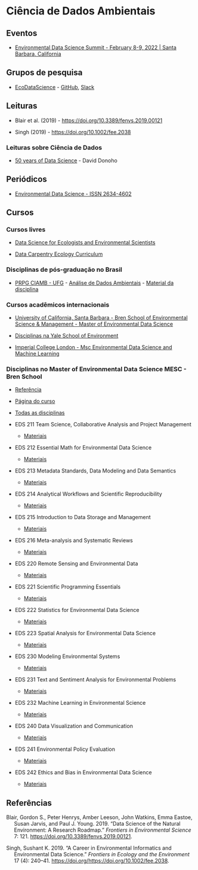 
<!-- README.md is generated from README.Rmd. Please edit that file -->

# Ciência de Dados Ambientais

## Eventos

-   [Environmental Data Science Summit - February 8-9, 2022 \| Santa
    Barbara, California](https://eds-summit.github.io/)
    
## Grupos de pesquisa

- [EcoDataScience](https://eco-data-science.github.io/) - [GitHub](https://github.com/eco-data-science), [Slack](https://join.slack.com/t/ecodatascience/shared_invite/enQtNTE1MjAxMTU2NjQwLTZmYjQ5OGIyNjM0YTM4ZDhiMTA2Njc1Mjg2YjFlYWEwZDhlNjJmMTE3MzI2ZmM4ZTJhYTczNmZhYjk3YTI5NjU)

## Leituras

-   Blair et al. (2019) - <https://doi.org/10.3389/fenvs.2019.00121>

-   Singh (2019) - <https://doi.org/10.1002/fee.2038>

### Leituras sobre Ciência de Dados

-   [50 years of Data
    Science](https://www.tandfonline.com/doi/full/10.1080/10618600.2017.1384734) -
    David Donoho

## Periódicos

-   [Environmental Data Science - ISSN
    2634-4602](https://www.cambridge.org/core/journals/environmental-data-science)

## Cursos

### Cursos livres

-   [Data Science for Ecologists and Environmental
    Scientists](https://ourcodingclub.github.io/course)

-   [Data Carpentry Ecology
    Curriculum](https://datacarpentry.org/lessons/#ecology-workshop)

### Disciplinas de pós-graduação no Brasil

-   [PRPG CIAMB - UFG](https://ciamb.prpg.ufg.br/) - [Análise de Dados
    Ambientais](https://files.cercomp.ufg.br/weby/up/104/o/An%C3%A1lise_de_Dados_Ambientais.pdf) -
    [Material da disciplina](https://lhmet.github.io/adar-ebook/)

### Cursos acadêmicos internacionais

-   [University of California, Santa Barbara - Bren School of
    Environmental Science & Management - Master of Environmental Data
    Science](https://bren.ucsb.edu/masters-programs/master-environmental-data-science)

-   [Disciplinas na Yale School of
    Environment](https://environment.yale.edu/data-science/courses/)

-   [Imperial College London - Msc Environmental Data Science and
    Machine
    Learning](https://www.imperial.ac.uk/study/pg/earth-science/environmental-data-science-machine-learning/)

### Disciplinas no  Master of Environmental Data Science MESC - Bren School

- [Referência](https://my.sa.ucsb.edu/catalog/Current/CollegesDepartments/bren/Index.aspx?DeptTab=Graduate)

- [Página do curso](https://ucsb-meds.github.io/)

- [Todas as disciplinas](https://ucsb-meds.github.io/courses.html)

- EDS 211 Team Science, Collaborative Analysis and Project Management
  - [Materiais](https://bbest.github.io/eds211-team/)   
- EDS 212 Essential Math for Environmental Data Science 
  - [Materiais](https://allisonhorst.github.io/EDS_212_essential-math/) 
- EDS 213 Metadata Standards, Data Modeling and Data Semantics 
  - [Materiais](https://brunj7.github.io/EDS-213-metadata/) 
- EDS 214 Analytical Workflows and Scientific Reproducibility 
  - [Materiais](https://brunj7.github.io/EDS-214-analytical-workflows/) 
- EDS 215 Introduction to Data Storage and Management 
  - [Materiais](https://jamesfrew.github.io/EDS_215_data_management/) 
- EDS 216 Meta-analysis and Systematic Reviews 
  - [Materiais](https://ucsbhydro.github.io/EDS_216_meta-analysis/) 
- EDS 220 Remote Sensing and Environmental Data 
  - [Materiais](https://samanthastevenson.github.io/EDS220_site/) 
- EDS 221 Scientific Programming Essentials 
  - [Materiais](https://allisonhorst.github.io/EDS_221_programming-essentials/) 
- EDS 222 Statistics for Environmental Data Science 
  - [Materiais](https://tcarleton.github.io/EDS-222-stats/) 
- EDS 223 Spatial Analysis for Environmental Data Science 
  - [Materiais](https://jamesfrew.github.io/EDS_223_spatial_analysis/) 
- EDS 230 Modeling Environmental Systems 
  - [Materiais](https://naomitague.github.io/ESM232_course/) 
- EDS 231 Text and Sentiment Analysis for Environmental Problems 
  - [Materiais](https://maro406.github.io/EDS_231-text-sentiment/) 
- EDS 232 Machine Learning in Environmental Science 
  - [Materiais](https://bbest.github.io/eds232-ml/) 
- EDS 240 Data Visualization and Communication 
  - [Materiais](https://bren.ucsb.edu/courses/eds-240) 
- EDS 241 Environmental Policy Evaluation 
  - [Materiais](https://bren.ucsb.edu/courses/eds-241) 
- EDS 242 Ethics and Bias in Environmental Data Science
  - [Materiais](https://bren.ucsb.edu/courses/eds-242) 



## Referências

<div id="refs" class="references csl-bib-body hanging-indent">

<div id="ref-blairDataScienceNatural2019" class="csl-entry">

Blair, Gordon S., Peter Henrys, Amber Leeson, John Watkins, Emma Eastoe,
Susan Jarvis, and Paul J. Young. 2019. “Data Science of the Natural
Environment: A Research Roadmap.” *Frontiers in Environmental Science*
7: 121. <https://doi.org/10.3389/fenvs.2019.00121>.

</div>

<div id="ref-singhCareerEnvironmentalInformatics2019" class="csl-entry">

Singh, Sushant K. 2019. “A Career in Environmental Informatics and
Environmental Data Science.” *Frontiers in Ecology and the Environment*
17 (4): 240–41. https://doi.org/<https://doi.org/10.1002/fee.2038>.

</div>

</div>
